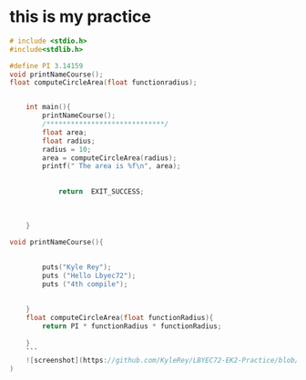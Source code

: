 # this is my practice

```c
# include <stdio.h>
#include<stdlib.h>

#define PI 3.14159
void printNameCourse();
float computeCircleArea(float functionradius);


	int main(){
		printNameCourse();
		/*****************************/
		float area;
		float radius;
		radius = 10;
		area = computeCircleArea(radius);
		printf(" The area is %f\n", area);
		
		
			return  EXIT_SUCCESS;
			
		
			
	}
	
void printNameCourse(){
	

		puts("Kyle Rey");
		puts ("Hello Lbyec72");
		puts ("4th compile");
		
		
	}
	float computeCircleArea(float functionRadius){
		return PI * functionRadius * functionRadius;
		
	}
	```
	![screenshot](https://github.com/KyleRey/LBYEC72-EK2-Practice/blob/master/screenshot/Capture.PNG
)
